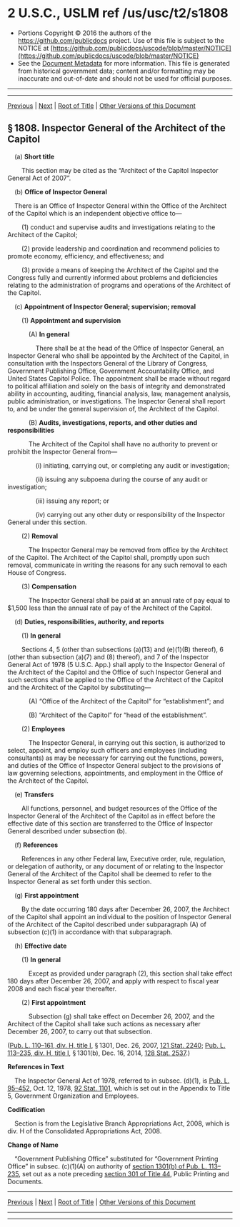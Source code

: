 ---
---

# 2 U.S.C., USLM ref /us/usc/t2/s1808

* Portions Copyright © 2016 the authors of the https://github.com/publicdocs project.
  Use of this file is subject to the NOTICE at [https://github.com/publicdocs/uscode/blob/master/NOTICE](https://github.com/publicdocs/uscode/blob/master/NOTICE)
* See the [Document Metadata](././../../../../..//README.md) for more information.
  This file is generated from historical government data; content and/or formatting may be inaccurate and out-of-date and should not be used for official purposes.

----------
----------

[Previous](./../../../../..//us/usc/t2/ch28/schI/m__us_usc_t2_s1807.md) | [Next](./../../../../..//us/usc/t2/ch28/schII/m__us_usc_t2_ch28_schII.md) | [Root of Title](./../../../../../) | [Other Versions of this Document](https://publicdocs.github.io/go/links?ns=uslm&ref=%2Fus%2Fusc%2Ft2%2Fs1808)

## § 1808. Inspector General of the Architect of the Capitol

    (a) __Short title__ 

        This section may be cited as the “Architect of the Capitol Inspector General Act of 2007”.

    (b) __Office of Inspector General__ 

    There is an Office of Inspector General within the Office of the Architect of the Capitol which is an independent objective office to—

        (1) conduct and supervise audits and investigations relating to the Architect of the Capitol;

        (2) provide leadership and coordination and recommend policies to promote economy, efficiency, and effectiveness; and

        (3) provide a means of keeping the Architect of the Capitol and the Congress fully and currently informed about problems and deficiencies relating to the administration of programs and operations of the Architect of the Capitol.

    (c) __Appointment of Inspector General; supervision; removal__ 

        (1) __Appointment and supervision__ 

            (A) __In general__ 

                There shall be at the head of the Office of Inspector General, an Inspector General who shall be appointed by the Architect of the Capitol, in consultation with the Inspectors General of the Library of Congress, Government Publishing Office, Government Accountability Office, and United States Capitol Police. The appointment shall be made without regard to political affiliation and solely on the basis of integrity and demonstrated ability in accounting, auditing, financial analysis, law, management analysis, public administration, or investigations. The Inspector General shall report to, and be under the general supervision of, the Architect of the Capitol.

            (B) __Audits, investigations, reports, and other duties and responsibilities__ 

            The Architect of the Capitol shall have no authority to prevent or prohibit the Inspector General from—

                (i) initiating, carrying out, or completing any audit or investigation;

                (ii) issuing any subpoena during the course of any audit or investigation;

                (iii) issuing any report; or

                (iv) carrying out any other duty or responsibility of the Inspector General under this section.

        (2) __Removal__ 

            The Inspector General may be removed from office by the Architect of the Capitol. The Architect of the Capitol shall, promptly upon such removal, communicate in writing the reasons for any such removal to each House of Congress.

        (3) __Compensation__ 

            The Inspector General shall be paid at an annual rate of pay equal to $1,500 less than the annual rate of pay of the Architect of the Capitol.

    (d) __Duties, responsibilities, authority, and reports__ 

        (1) __In general__ 

        Sections 4, 5 (other than subsections (a)(13) and (e)(1)(B) thereof), 6 (other than subsection (a)(7) and (8) thereof), and 7 of the Inspector General Act of 1978 (5 U.S.C. App.) shall apply to the Inspector General of the Architect of the Capitol and the Office of such Inspector General and such sections shall be applied to the Office of the Architect of the Capitol and the Architect of the Capitol by substituting—

            (A) “Office of the Architect of the Capitol” for “establishment”; and

            (B) “Architect of the Capitol” for “head of the establishment”.

        (2) __Employees__ 

            The Inspector General, in carrying out this section, is authorized to select, appoint, and employ such officers and employees (including consultants) as may be necessary for carrying out the functions, powers, and duties of the Office of Inspector General subject to the provisions of law governing selections, appointments, and employment in the Office of the Architect of the Capitol.

    (e) __Transfers__ 

        All functions, personnel, and budget resources of the Office of the Inspector General of the Architect of the Capitol as in effect before the effective date of this section are transferred to the Office of Inspector General described under subsection (b).

    (f) __References__ 

        References in any other Federal law, Executive order, rule, regulation, or delegation of authority, or any document of or relating to the Inspector General of the Architect of the Capitol shall be deemed to refer to the Inspector General as set forth under this section.

    (g) __First appointment__ 

        By the date occurring 180 days after December 26, 2007, the Architect of the Capitol shall appoint an individual to the position of Inspector General of the Architect of the Capitol described under subparagraph (A) of subsection (c)(1) in accordance with that subparagraph.

    (h) __Effective date__ 

        (1) __In general__ 

            Except as provided under paragraph (2), this section shall take effect 180 days after December 26, 2007, and apply with respect to fiscal year 2008 and each fiscal year thereafter.

        (2) __First appointment__ 

            Subsection (g) shall take effect on December 26, 2007, and the Architect of the Capitol shall take such actions as necessary after December 26, 2007, to carry out that subsection.

([Pub. L. 110–161, div. H, title I][/us/pl/110/161/dH/tI], § 1301, Dec. 26, 2007, [121 Stat. 2240][/us/stat/121/2240]; [Pub. L. 113–235, div. H, title I][/us/pl/113/235/dH/tI], § 1301(b), Dec. 16, 2014, [128 Stat. 2537][/us/stat/128/2537].)

 __References in Text__ 

    The Inspector General Act of 1978, referred to in subsec. (d)(1), is [Pub. L. 95–452][/us/pl/95/452], Oct. 12, 1978, [92 Stat. 1101][/us/stat/92/1101], which is set out in the Appendix to Title 5, Government Organization and Employees.

 __Codification__ 

    Section is from the Legislative Branch Appropriations Act, 2008, which is div. H of the Consolidated Appropriations Act, 2008.

 __Change of Name__ 

    “Government Publishing Office” substituted for “Government Printing Office” in subsec. (c)(1)(A) on authority of [section 1301(b) of Pub. L. 113–235][/us/pl/113/235/s1301/b], set out as a note preceding [section 301 of Title 44][/us/usc/t44/s301], Public Printing and Documents.

----------

[Previous](./../../../../..//us/usc/t2/ch28/schI/m__us_usc_t2_s1807.md) | [Next](./../../../../..//us/usc/t2/ch28/schII/m__us_usc_t2_ch28_schII.md) | [Root of Title](./../../../../../) | [Other Versions of this Document](https://publicdocs.github.io/go/links?ns=uslm&ref=%2Fus%2Fusc%2Ft2%2Fs1808)

----------
----------

[/us/pl/110/161/dH/tI]: https://publicdocs.github.io/go/links?ns=uslm&ref=%2Fus%2Fpl%2F110%2F161%2FdH%2FtI
[/us/stat/121/2240]: https://publicdocs.github.io/go/links?ns=uslm&ref=%2Fus%2Fstat%2F121%2F2240
[/us/pl/113/235/dH/tI]: https://publicdocs.github.io/go/links?ns=uslm&ref=%2Fus%2Fpl%2F113%2F235%2FdH%2FtI
[/us/stat/128/2537]: https://publicdocs.github.io/go/links?ns=uslm&ref=%2Fus%2Fstat%2F128%2F2537
[/us/pl/95/452]: https://publicdocs.github.io/go/links?ns=uslm&ref=%2Fus%2Fpl%2F95%2F452
[/us/stat/92/1101]: https://publicdocs.github.io/go/links?ns=uslm&ref=%2Fus%2Fstat%2F92%2F1101
[/us/pl/113/235/s1301/b]: https://publicdocs.github.io/go/links?ns=uslm&ref=%2Fus%2Fpl%2F113%2F235%2Fs1301%2Fb
[/us/usc/t44/s301]: https://publicdocs.github.io/go/links?ns=uslm&ref=%2Fus%2Fusc%2Ft44%2Fs301


